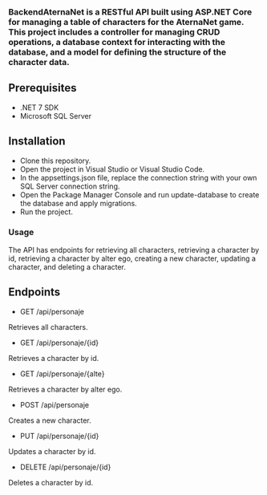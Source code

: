 ### BackendAternaNet is a RESTful API built using ASP.NET Core for managing a table of characters for the AternaNet game. This project includes a controller for managing CRUD operations, a database context for interacting with the database, and a model for defining the structure of the character data.

## Prerequisites
+ .NET 7 SDK
+ Microsoft SQL Server

## Installation
+ Clone this repository.
+ Open the project in Visual Studio or Visual Studio Code.
+ In the appsettings.json file, replace the connection string with your own SQL Server connection string.
+ Open the Package Manager Console and run update-database to create the database and apply migrations.
+ Run the project.

### Usage
The API has endpoints for retrieving all characters, retrieving a character by id, retrieving a character by alter ego, creating a new character, updating a character, and deleting a character.

## Endpoints
+ GET /api/personaje

Retrieves all characters.

+ GET /api/personaje/{id}

Retrieves a character by id.

+ GET /api/personaje/{alte}

Retrieves a character by alter ego.

+ POST /api/personaje

Creates a new character.

+ PUT /api/personaje/{id}

Updates a character by id.

+ DELETE /api/personaje/{id}

Deletes a character by id.

